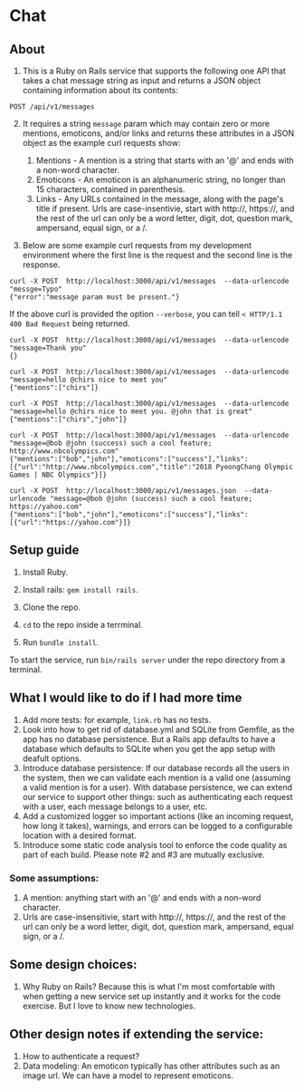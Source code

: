 # Chat
## About
1. This is a Ruby on Rails service that supports the following one API that takes a chat message
string as input and returns a JSON object containing information about its contents:
```
POST /api/v1/messages
```

2. It requires a string `message` param which may contain zero or more mentions, emoticons, and/or links
and returns these attributes in a JSON object as the example curl requests show:
	1. Mentions - A mention is a string that starts with an '@' and ends with a non-word character. 
	2. Emoticons - An emoticon is an alphanumeric string, no longer than 15 characters, contained in parenthesis. 
	3. Links - Any URLs contained in the message, along with the page's title if present. Urls are case-insentivie,
	start with http://, https://, and the rest of the url can only be a word letter, digit, dot, question mark, ampersand, equal sign, or a /.

3. Below are some example curl requests from my development environment where the first line is the
request and the second line is the response.
```
curl -X POST  http://localhost:3000/api/v1/messages  --data-urlencode  "messge=Typo"
{"error":"message param must be present."}
```
If the above curl is provided the option `--verbose`, you can tell `< HTTP/1.1 400 Bad Request` being returned.

```
curl -X POST  http://localhost:3000/api/v1/messages  --data-urlencode  "message=Thank you"
{}
```

```
curl -X POST  http://localhost:3000/api/v1/messages  --data-urlencode  "message=hello @chirs nice to meet you"
{"mentions":["chirs"]}
```
```
curl -X POST  http://localhost:3000/api/v1/messages  --data-urlencode  "message=hello @chirs nice to meet you. @john that is great"  
{"mentions":["chirs","john"]}  
```
```
curl -X POST  http://localhost:3000/api/v1/messages  --data-urlencode "message=@bob @john (success) such a cool feature; http://www.nbcolympics.com"
{"mentions":["bob","john"],"emoticons":["success"],"links":[{"url":"http://www.nbcolympics.com","title":"2018 PyeongChang Olympic Games | NBC Olympics"}]}
```
```
curl -X POST  http://localhost:3000/api/v1/messages.json  --data-urlencode "message=@bob @john (success) such a cool feature; https://yahoo.com"
{"mentions":["bob","john"],"emoticons":["success"],"links":[{"url":"https://yahoo.com"}]}
```
## Setup guide
1. Install Ruby.

2. Install rails: `gem install rails`.

3. Clone the repo.

4. `cd` to the repo inside a terrminal.

5. Run `bundle install`.

To start the service, run `bin/rails server` under the repo directory from a terminal.

## What I would like to do if I had more time
1. Add more tests: for example, `link.rb` has no tests.
2. Look into how to get rid of database.yml and SQLite from Gemfile, as the app has no database persistence.
But a Rails app defaults to have a database which defaults to SQLite when you get the app setup with deafult options.
3. Introduce database persistence:
If our database records all the users in the system, then we can validate each mention is a valid one (assuming
a valid mention is for a user).
With database persistence, we can extend our service to support other things: such as authenticating each request
with a user, each message belongs to a user, etc.
4. Add a customized logger so important actions (like an incoming request, how long it takes), warnings, and errors
can be logged to a configurable location with a desired format.
5. Introduce some static code analysis tool to enforce the code quality as part of each build.
Please note #2 and #3 are mutually exclusive.

### Some assumptions:
1. A mention: anything start with an '@' and ends with a non-word character. 
2. Urls are case-insensitivie, start with http://, https://, and the rest of the url can only be a word letter, digit,
dot, question mark, ampersand, equal sign, or a /.

## Some design choices:
1. Why Ruby on Rails?
Because this is what I'm most comfortable with when getting a new service set up instantly and it works for the code exercise.
But I love to know new technologies.

## Other design notes if extending the service:
1. How to authenticate a request? 
2. Data modeling:
An emoticon typically has other attributes such as an image url. We can have a model to represent emoticons.
